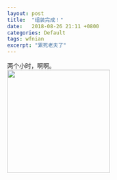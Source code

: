 ```yaml
---
layout: post
title:  "组装完成！"
date:   2018-08-26 21:11 +0800
categories: Default
tags: wfnian
excerpt: "累死老夫了"
---
```


两个小时，啊啊。  
<img src="https://s2.ax1x.com/2019/08/27/m4ACX6.jpg" width="240" />